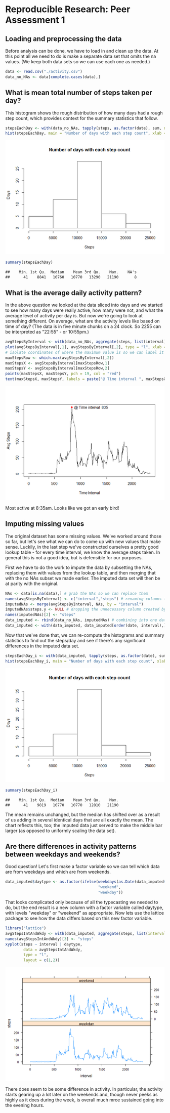 # Reproducible Research: Peer Assessment 1


## Loading and preprocessing the data

Before analysis can be done, we have to load in and clean up the data. At this point all we need to do is make a separate data set that omits the na values. (We keep both data sets so we can use each one as needed.)


```r
data <- read.csv("./activity.csv")
data_no_NAs <- data[complete.cases(data),]
```

## What is mean total number of steps taken per day?

This histogram shows the rough distribution of how many days had a rough step count, which provides context for the summary statistics that follow.

```r
stepsEachDay <- with(data_no_NAs, tapply(steps, as.factor(date), sum, na.rm = TRUE))
hist(stepsEachDay, main = "Number of days with each step count", xlab = "Steps", ylab = "Days")
```

![](PA1_template_files/figure-html/unnamed-chunk-2-1.png) 

```r
summary(stepsEachDay)
```

```
##    Min. 1st Qu.  Median    Mean 3rd Qu.    Max.    NA's 
##      41    8841   10760   10770   13290   21190       8
```

## What is the average daily activity pattern?

In the above question we looked at the data sliced into days and we started to see how many days were really active, how many were not, and what the average level of activity per day is. But now we're going to look at something different. On average, what are the activity levels like based on time of day? (The data is in five minute chunks on a 24 clock. So 2255 can be interpreted as "22:55" - or 10:55pm.)

```r
avgStepsByInterval <- with(data_no_NAs, aggregate(steps, list(interval), mean))
plot(avgStepsByInterval[,1], avgStepsByInterval[,2], type = "l", xlab = "Time Interval", ylab = "Avg Steps")
# isolate coordinates of where the maximum value is so we can label it on the plot
maxStepsRow <- which.max(avgStepsByInterval[,2])
maxStepsX <- avgStepsByInterval[maxStepsRow,1]
maxStepsY <- avgStepsByInterval[maxStepsRow,2]
points(maxStepsX, maxStepsY, pch = 19, col = "red")
text(maxStepsX, maxStepsY, labels = paste("@ Time interval ", maxStepsX), pos = 4)
```

![](PA1_template_files/figure-html/unnamed-chunk-3-1.png) 

Most active at 8:35am. Looks like we got an early bird!

## Imputing missing values

The original dataset has some missing values. We've worked around those so far, but let's see what we can do to come up with new values that make sense. Luckily, in the last step we've constructed ourselves a pretty good lookup table - for every time interval, we know the average steps taken. In general this is not a good idea, but is defensible for our purposes.

First we have to do the work to impute the data by subsetting the NAs, replacing them with values from the lookup table, and then merging that with the no NAs subset we made earlier. The imputed data set will then be at parity with the original.


```r
NAs <- data[is.na(data),] # grab the NAs so we can replace them
names(avgStepsByInterval) <- c("interval","steps") # renaming columns for merge
imputedNAs <- merge(avgStepsByInterval, NAs, by = "interval")
imputedNAs$steps.y <- NULL # dropping the unnecessary column created by merge
names(imputedNAs)[2] <- "steps"
data_imputed <- rbind(data_no_NAs, imputedNAs) # combining into one data frame
data_imputed <- with(data_imputed, data_imputed[order(date, interval),]) # re-order data
```

Now that we've done that, we can re-compute the histograms and summary statistics to find out the steps/day and see if there's any significant differences in the imputed data set.


```r
stepsEachDay_i <- with(data_imputed, tapply(steps, as.factor(date), sum, na.rm = TRUE))
hist(stepsEachDay_i, main = "Number of days with each step count", xlab = "Steps", ylab = "Days")
```

![](PA1_template_files/figure-html/unnamed-chunk-5-1.png) 

```r
summary(stepsEachDay_i)
```

```
##    Min. 1st Qu.  Median    Mean 3rd Qu.    Max. 
##      41    9819   10770   10770   12810   21190
```

The mean remains unchanged, but the median has shifted over as a result of us adding in several identical days that are all exactly the mean. The chart reflects this, too; the imputed data just served to make the middle bar larger (as opposed to uniformly scaling the data set).

## Are there differences in activity patterns between weekdays and weekends?

Good question! Let's first make a factor variable so we can tell which data are from weekdays and which are from weekends.


```r
data_imputed$daytype <- as.factor(ifelse(weekdays(as.Date(data_imputed$date)) %in% c("Saturday", "Sunday"),
                                         "weekend", 
                                         "weekday"))
```

That looks complicated only because of all the typecasting we needed to do, but the end result is a new column with a factor variable called daytype, with levels "weekday" or "weekend" as appropriate. Now lets use the lattice package to see how the data differs based on this new factor variable.


```r
library("lattice")
avgStepsIntAndWkdy <- with(data_imputed, aggregate(steps, list(interval = interval, daytype = daytype), mean))
names(avgStepsIntAndWkdy)[3] <- "steps"
xyplot(steps ~ interval | daytype,
        data = avgStepsIntAndWkdy,
        type = "l",
        layout = c(1,2))
```

![](PA1_template_files/figure-html/unnamed-chunk-7-1.png) 

There does seem to be some difference in activity. In particular, the activity starts gearing up a lot later on the weekends and, though never peeks as highly as it does during the week, is overall much mroe sustained going into the evening hours.
